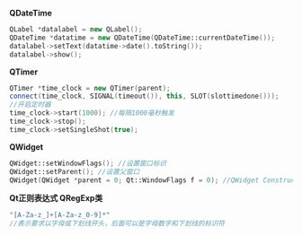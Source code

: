 **QDateTime**

```cpp
QLabel *datalabel = new QLabel();
QDateTime *datatime = new QDateTime(QDateTime::currentDateTime());
datalabel->setText(datatime->date().toString());
datalabel->show();
```

**QTimer**

```cpp
QTimer *time_clock = new QTimer(parent);
connect(time_clock, SIGNAL(timeout()), this, SLOT(slottimedone()));
//开启定时器
time_clock->start(1000); //每隔1000毫秒触发
time_clock->stop();
time_clock->setSingleShot(true);
```

**QWidget**

```cpp
QWidget::setWindowFlags(); //设置窗口标识
QWidget::setParent(); //设置父窗口
QWidget(QWidget *parent = 0; Qt::WindowFlags f = 0); //QWidget Construct Function
```

**Qt正则表达式 QRegExp类**

```cpp
"[A-Za-z_]+[A-Za-z_0-9]*"
//表示要求以字母或下划线开头，后面可以是字母数字和下划线的标识符
```

